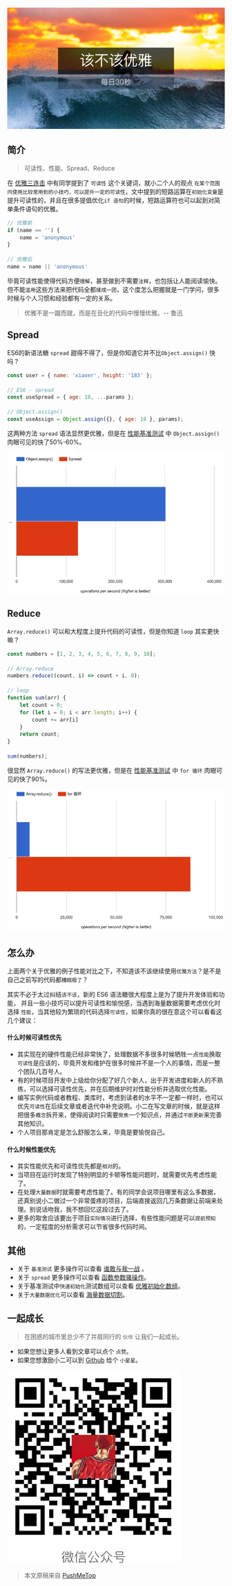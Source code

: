 <!-- # 该不该优雅 -->

![封面](https://raw.githubusercontent.com/pushmetop/resource/master/30-seconds-for-everyday/about-readability/poster.png)

## 简介

> 可读性、性能、Spread、Reduce

在 [优雅三连击](https://github.com/pushmetop/30-seconds-for-everyday/blob/master/posts/tips.md) 中有同学提到了 `可读性` 这个关键词，就小二个人的观点 `在某个范围内使用比较常用到的小技巧，可以提升一定的可读性`，文中提到的短路运算在`初始化变量`是提升可读性的，并且在很多提倡优化`if 语句`的时候，短路运算符也可以起到对简单条件语句的优雅。

```javascript
// 优雅前
if (name == '') {
    name = 'anonymous'
}

// 优雅后
name = name || 'anonymous'
```

毕竟可读性能使得代码方便`理解`，甚至做到不需要`注释`，也包括让人能阅读愉快。但不能`滥用`这些方法来把代码全都`揉成一团`，这个度怎么把握就是一门学问，很多时候与个人习惯和经验都有一定的关系。

> 优雅不是一蹴而就，而是在丑化的代码中慢慢优雅。-- 鲁迅

## Spread

ES6的新语法糖 `spread` 甜得不得了，但是你知道它并不比`Object.assign()` 快吗？

```javascript
const user = { name: 'xiaoer', height: '183' }; 

// ES6 - spread
const useSpread = { age: 18, ...params };

// Object.assign()
const useAssign = Object.assign({}, { age: 18 }, params);
```

这两种方法 `spread` 语法显然更优雅，但是在 [性能基准测试](https://jsperf.com/30-seconds-for-everyday-comparing-object-asign-spread) 中 `Object.assign()` 肉眼可见的快了50%-60%。

![基准测试](https://raw.githubusercontent.com/pushmetop/resource/master/30-seconds-for-everyday/about-readability/spread-vs-object-assign.png)

## Reduce

`Array.reduce()` 可以和大程度上提升代码的可读性，但是你知道 `loop` 其实更快嘛？

```javascript
const numbers = [1, 2, 3, 4, 5, 6, 7, 8, 9, 10];

// Array.reduce
numbers.reduce((count, i) => count + i, 0);

// loop
function sum(arr) {
    let count = 0;
    for (let i = 0; i < arr.length; i++) {
        count += arr[i]
    }
    return count;
}

sum(numbers);
```

很显然 `Array.reduce()` 的写法更优雅，但是在 [性能基准测试](https://jsperf.com/30-seconds-for-everyday-for-loop-vs-reduce) 中 `for 循环` 肉眼可见的快了90%。

![基准测试](https://raw.githubusercontent.com/pushmetop/resource/master/30-seconds-for-everyday/about-readability/loop-vs-array-reduce.png)

## 怎么办

上面两个关于优雅的例子性能对比之下，不知道该不该继续使用`优雅方法`？是不是自己之前写的代码都`糟糕极了`？

其实不必于太过纠结`该不该`，新的 ES6 语法糖很大程度上是为了提升开发体验和功能， 并且一些小技巧可以提升可读性和愉悦感，当遇到海量数据需要考虑优化时选择 `性能`，当其他较为繁琐的代码选择`可读性`，如果你真的很在意这个可以看看这几个建议：

#### 什么时候可读性优先

* 其实现在的硬件性能已经非常快了，处理数据不多很多时候牺牲一点`性能`换取`可读性`是应该的，毕竟开发和维护在很多时候并不是一个人的事情，而是一整个团队几百号人。
* 有的时候项目开发中上级给你分配了好几个新人，出于开发进度和新人的不熟练，可以选择可读性优先，并在后期维护时对性能分析并选取优化性能。
* 编写实例代码或者教程、类库时，考虑到读者的水平不一定都一样时，也可以优先`可读性`在后续文章或者迭代中补充说明。小二在写文章的时候，就是这样把很多`概念`拆开来，使得阅读时只需要`聚焦`一个知识点，并通过`不断更新`来完善其他知识。
* 个人项目那肯定是怎么舒服怎么来，毕竟是要愉悦自己。

#### 什么时候性能优先

* 其实性能优先和可读性优先都是`相对`的。
* 当项目在运行时发现了特别明显的卡顿等性能问题时，就需要优先考虑性能了。
* 在处理`大量数据`时就需要考虑性能了。有的同学会说项目哪里有这么多数据，还真别说小二做过一个非常蛋疼的项目，后端直接返回几万条数据让前端来处理。别说话吻我，我不想回忆这段过去了。
* 更多的取舍应该要出于项目`实际情况`进行选择，有些性能问题是可以`提前预知`的，一定程度的分析需求可以节省很多代码时间。

## 其他

* 关于 `基准测试` 更多操作可以查看 [谁敢与我一战](https://github.com/pushmetop/30-seconds-for-everyday/blob/master/posts/benchmark.md) 。
* 关于 `spread` 更多操作可以查看 [函数参数骚操作](https://github.com/pushmetop/30-seconds-for-everyday/blob/master/posts/function-params.md)。
* 关于基准测试中`快速初始化`测试数组可以查看 [优雅初始化数组](https://github.com/pushmetop/30-seconds-for-everyday/blob/master/posts/init-array.md)。
* 关于`大量数据优化`可以查看 [海量数据切割](https://github.com/pushmetop/30-seconds-for-everyday/blob/master/posts/chunk.md)。

## 一起成长

> 在困惑的城市里总少不了并肩同行的 `伙伴` 让我们一起成长。

* 如果您想让更多人看到文章可以点个 `点赞`。
* 如果您想激励小二可以到 [Github](https://github.com/pushmetop/30-seconds-for-everyday) 给个 `小星星`。

![微信公众号](https://raw.githubusercontent.com/pushmetop/resource/master/donate/pushmetop.png)

> 本文原稿来自 [PushMeTop](https://github.com/pushmetop)